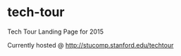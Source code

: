# tech-tour
Tech Tour Landing Page for 2015

Currently hosted @ http://stucomp.stanford.edu/techtour
